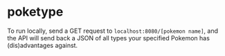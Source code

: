 # poketype

To run locally, send a GET request to  `localhost:8080/[pokemon name]`, and the API will send back a JSON of all types your specified Pokemon has (dis)advantages against.
